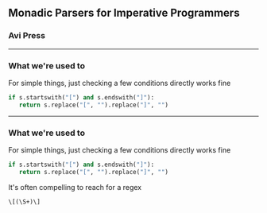 ## Monadic Parsers for Imperative Programmers
### Avi Press

---

### What we're used to

For simple things, just checking a few conditions directly works fine

```python
if s.startswith("[") and s.endswith("]"):
   return s.replace("[", "").replace("]", "")
``` 

---

### What we're used to

For simple things, just checking a few conditions directly works fine

```python
if s.startswith("[") and s.endswith("]"):
   return s.replace("[", "").replace("]", "")
``` 

It's often compelling to reach for a regex

```
\[(\S+)\]
```
